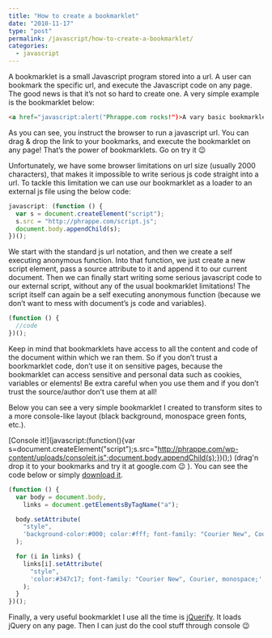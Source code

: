 ```yaml
---
title: "How to create a bookmarklet"
date: "2010-11-17"
type: "post"
permalink: /javascript/how-to-create-a-bookmarklet/
categories:
  - javascript
---
```


A bookmarklet is a small Javascript program stored into a url. A user can bookmark the specific url, and execute the Javascript code on any page. The good news is that it’s not so hard to create one. A very simple example is the bookmarklet below:

```html
<a href="javascript:alert("Phrappe.com rocks!")>A vary basic bookmarklet!</a>
```

As you can see, you instruct the browser to run a javascript url. You can drag & drop the link to your bookmarks, and execute the bookmarklet on any page! That’s the power of bookmarklets. Go on try it 😉

Unfortunately, we have some browser limitations on url size (usually 2000 characters), that makes it impossible to write serious js code straight into a url. To tackle this limitation we can use our bookmarklet as a loader to an external js file using the below code:

```js
javascript: (function () {
  var s = document.createElement("script");
  s.src = "http://phrappe.com/script.js";
  document.body.appendChild(s);
})();
```

We start with the standard js url notation, and then we create a self executing anonymous function. Into that function, we just create a new script element, pass a source attribute to it and append it to our current document. Then we can finally start writing some serious javascript code to our external script, without any of the usual bookmarklet limitations! The script itself can again be a self executing anonymous function (because we don’t want to mess with document’s js code and variables).

```js
(function () {
  //code
})();
```

Keep in mind that bookmarklets have access to all the content and code of the document within which we ran them. So if you don’t trust a boorkmarklet code, don’t use it on sensitive pages, because the bookmarklet can access sensitive and personal data such as cookies, variables or elements! Be extra careful when you use them and if you don’t trust the source/author don’t use them at all!

Below you can see a very simple bookmarklet I created to transform sites to a more console-like layout (black background, monospace green fonts, etc.).

[Console it!](javascript:(function(){var s=document.createElement("script");s.src="http://phrappe.com/wp-content/uploads/consoleit.js";document.body.appendChild(s);})();) (drag'n drop it to your bookmarks and try it at google.com 😉 ). You can see the code below or simply [download it](http://phrappe.com/wp-content/uploads/consoleit.js "Consoleit source code").

```js
(function () {
  var body = document.body,
    links = document.getElementsByTagName("a");

  body.setAttribute(
    "style",
    'background-color:#000; color:#fff; font-family: "Courier New", Courier, monospace;',
  );

  for (i in links) {
    links[i].setAttribute(
      "style",
      'color:#347c17; font-family: "Courier New", Courier, monospace;',
    );
  }
})();
```

Finally, a very useful bookmarklet I use all the time is [jQuerify](http://www.learningjquery.com/2009/04/better-stronger-safer-jquerify-bookmarklet "jQuerify"). It loads jQuery on any page. Then I can just do the cool stuff through console 😉
